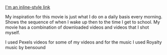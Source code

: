 [I'm an inline-style link](https://youtu.be/6GryzyHdmU0)

  My inspiration for this movie is just what I do on a daily basis every morning. Shows the sequence of when I wake up then to the time I get to school. My movie has a combination of downloaded videos and videos that I shot myself. 

  I used Pexels videos for some of my videos and for the music I used Royalty music by bensound
